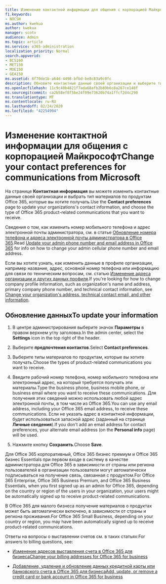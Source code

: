 ```yaml
---
title: Изменение контактной информации для общения с корпорацией Майкрософт
f1.keywords:
- NOCSH
ms.author: kwekua
author: kwekua
manager: scotv
audience: Admin
ms.topic: article
ms.service: o365-administration
localization_priority: Normal
search.appverid:
- BCS160
- MET150
- MOE150
- GEA150
ms.assetid: 6f70de1b-a64d-4498-bfbd-be8c83a9c0fc
description: Обновите контактные данные своей организации и выберите тип связи с продуктом Office 365, который вы хотите получить.
ms.openlocfilehash: 11c9c40b4821f7ada68afb2b89b6c8a267ce148f
ms.sourcegitcommit: ca2b58ef8f5be24f09e73620b74a1ffcf2d4c290
ms.translationtype: MT
ms.contentlocale: ru-RU
ms.lasthandoff: 02/24/2020
ms.locfileid: "42254994"
---
```

# <a name="change-your-contact-preferences-for-communications-from-microsoft"></a><span data-ttu-id="3a4d9-103">Изменение контактной информации для общения с корпорацией Майкрософт</span><span class="sxs-lookup"><span data-stu-id="3a4d9-103">Change your contact preferences for communications from Microsoft</span></span>

<span data-ttu-id="3a4d9-104">На странице **Контактная информация** вы можете изменить контактные данные своей организации и выбрать тип материалов по продуктам Office 365, которые вы хотите получать.</span><span class="sxs-lookup"><span data-stu-id="3a4d9-104">Use the **Contact preferences** page to update your organizations's contact information, and choose the type of Office 365 product-related communications that you want to receive.</span></span>
  
<span data-ttu-id="3a4d9-105">Сведения о том, как изменить номер мобильного телефона и адрес электронной почты администратора, см. в статье [Обновление номера телефона и адреса электронной почты администратора в Office 365](update-phone-number-and-email-address.md).</span><span class="sxs-lookup"><span data-stu-id="3a4d9-105">Read [Update your admin phone number and email address in Office 365](update-phone-number-and-email-address.md) for info on how to change your admin cellular phone number and email address.</span></span>
  
<span data-ttu-id="3a4d9-106">Если вы хотите узнать, как изменить данные в профиле организации, например название, адрес, основной номер телефона или информацию для связи по техническим вопросам, см. статью [Изменение адреса организации и других данных профиля](change-address-contact-and-more.md).</span><span class="sxs-lookup"><span data-stu-id="3a4d9-106">If you're looking for how to change company profile information, such as organization's name and address, primary company phone number, and technical contact information, see [Change your organization's address, technical contact email, and other information](change-address-contact-and-more.md).</span></span>
  
## <a name="to-update-your-information"></a><span data-ttu-id="3a4d9-107">Обновление данных</span><span class="sxs-lookup"><span data-stu-id="3a4d9-107">To update your information</span></span>
  
1. <span data-ttu-id="3a4d9-108">В центре администрирования выберите значок **Параметры** в правом верхнем углу заголовка.</span><span class="sxs-lookup"><span data-stu-id="3a4d9-108">In the admin center, select the **Settings** icon in the top right of the header.</span></span>

2. <span data-ttu-id="3a4d9-109">Выберите **предпочтения контактов**.</span><span class="sxs-lookup"><span data-stu-id="3a4d9-109">Select **Contact preferences**.</span></span>

3. <span data-ttu-id="3a4d9-110">Выберите типы материалов по продуктам, которые вы хотите получать.</span><span class="sxs-lookup"><span data-stu-id="3a4d9-110">Choose the types of product-related communications you want to receive.</span></span>

4. <span data-ttu-id="3a4d9-111">Введите рабочий номер телефона, номер мобильного телефона или электронный адрес, на который требуется получать эти материалы.</span><span class="sxs-lookup"><span data-stu-id="3a4d9-111">Type the business phone, business mobile phone, or business email where you want to receive these communications.</span></span>
    <span data-ttu-id="3a4d9-112">Для получения этих сведений можно использовать любой адрес электронной почты, в том числе из Office 365.</span><span class="sxs-lookup"><span data-stu-id="3a4d9-112">You can use any email address, including your Office 365 email address, to receive these communications.</span></span> <span data-ttu-id="3a4d9-113">Если не указать адрес в контактной информации, будет использоваться запасной адрес (заданный на странице **Личные сведения**).</span><span class="sxs-lookup"><span data-stu-id="3a4d9-113">If you don't add an email address for contact preferences, your alternate email address (on the **Personal info** page) will be used.</span></span>

5. <span data-ttu-id="3a4d9-114">Нажмите кнопку **Сохранить**.</span><span class="sxs-lookup"><span data-stu-id="3a4d9-114">Choose **Save**.</span></span>
  
<span data-ttu-id="3a4d9-115">Для Office 365 корпоративный, Office 365 бизнес премиум и Office 365 бизнес Essentials при первом входе в систему в качестве администратора для Office 365 в зависимости от страны или региона пользователей в организации пользователи могут автоматически подписываться на получение связь, связанная с продуктом.</span><span class="sxs-lookup"><span data-stu-id="3a4d9-115">For Office 365 Enterprise, Office 365 Business Premium, and Office 365 Business Essentials, when you first signed up as an admin for Office 365, depending on the country or region of the users in your organization, your users might be automatically signed up to receive product-related communications.</span></span>
  
<span data-ttu-id="3a4d9-116">В Office 365 для малого бизнеса получение материалов о продуктах может быть автоматически включено, в зависимости от страны и региона проживания.</span><span class="sxs-lookup"><span data-stu-id="3a4d9-116">For Office 365 Small Business, depending on your country or region, you may have been automatically signed up to receive product-related communications.</span></span>
  
<span data-ttu-id="3a4d9-117">Ответы на вопросы о выставлении счетов см. в таких статьях:</span><span class="sxs-lookup"><span data-stu-id="3a4d9-117">For answers to billing questions, see:</span></span>
  
- [<span data-ttu-id="3a4d9-118">Изменение адресов выставления счета в Office 365 для бизнеса</span><span class="sxs-lookup"><span data-stu-id="3a4d9-118">Change your billing addresses for Office 365 for business</span></span>](../../commerce/billing-and-payments/change-your-billing-addresses.md)

- [<span data-ttu-id="3a4d9-119">Добавление, удаление и обновление данных кредитной карты или банковского счета в Office 365 для бизнеса</span><span class="sxs-lookup"><span data-stu-id="3a4d9-119">Add, update, or remove a credit card or bank account in Office 365 for business</span></span>](../../commerce/billing-and-payments/add-update-or-remove-credit-card-or-bank-account.md)
